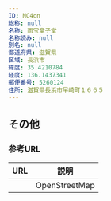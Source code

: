 ```yaml
---
ID: NC4on
総称: null
名称: 雨宝童子堂
名称読み: null
別名: null
都道府県: 滋賀県
区域: 長浜市
緯度: 35.4210784
経度: 136.1437341
郵便番号: 5260124
住所: 滋賀県長浜市早崎町１６６５
---
```


## その他

### 参考URL

| URL | 説明          |
| --- | ------------- |
|     | OpenStreetMap |
